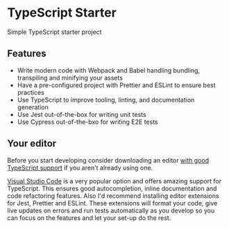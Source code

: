 # TypeScript Starter

Simple TypeScript starter project

## Features

-   Write modern code with Webpack and Babel handling bundling, transpiling and minifying your assets
-   Have a pre-configured project with Prettier and ESLint to ensure best practices
-   Use TypeScript to improve tooling, linting, and documentation generation
-   Use Jest out-of-the-box for writing unit tests
-   Use Cypress out-of-the-bxo for writing E2E tests

## Your editor

Before you start developing consider downloading an editor [with good TypeScript support](https://github.com/Microsoft/TypeScript/wiki/TypeScript-Editor-Support) if you aren't already using one.

[Visual Studio Code](https://code.visualstudio.com/) is a very popular option and offers amazing support for TypeScript. This ensures good autocompletion, inline documentation and code refactoring features. Also I'd recommend installing editor extensions for Jest, Prettier and ESLint. These extensions will format your code, give live updates on errors and run tests automatically as you develop so you can focus on the features and let your set-up do the rest.
